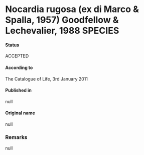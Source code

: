 # Nocardia rugosa (ex di Marco & Spalla, 1957) Goodfellow & Lechevalier, 1988 SPECIES

#### Status
ACCEPTED

#### According to
The Catalogue of Life, 3rd January 2011

#### Published in
null

#### Original name
null

### Remarks
null